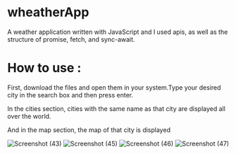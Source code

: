 # wheatherApp
A weather application written with JavaScript and I used apis, as well as the structure of promise, fetch, and sync-await.

# How to use :
First, download the files and open them in your system.Type your desired city in the search box and then press enter.

In the cities section, cities with the same name as that city are displayed all over the world.

And in the map section, the map of that city is displayed

![Screenshot (43)](https://user-images.githubusercontent.com/116202175/235373309-c8497e5a-322d-4835-8910-67cd7ce6d140.png)
![Screenshot (45)](https://user-images.githubusercontent.com/116202175/235373312-512d5c0b-f5f1-4b4a-b942-8790c9dff99d.png)
![Screenshot (46)](https://user-images.githubusercontent.com/116202175/235373317-d5220911-f464-4cae-9869-0ee14d38443e.png)
![Screenshot (47)](https://user-images.githubusercontent.com/116202175/235373324-8682332e-04a6-4308-a448-1a50e69a1383.png)

